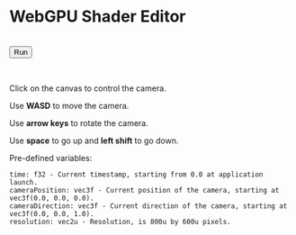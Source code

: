 # WebGPU Shader Editor

<script src="shader_editor.js" defer></script>
<p id="webgpuCheck"></p>
<center>
	<canvas id="webgpuCanvas" width="800" height="600"></canvas>
</center>
<br>
<button id="webgpuRefreshFragmentShader">Run</button>
<p class="highlight" id="webgpuFragmentShader" contenteditable="true"></p>
<p class="highlight" id="webgpuFragmentShaderCompilationMessage"></p>

Click on the canvas to control the camera.

Use **WASD** to move the camera.

Use **arrow keys** to rotate the camera.

Use **space** to go up and **left shift** to go down.

Pre-defined variables:
```
time: f32 - Current timestamp, starting from 0.0 at application launch.
cameraPosition: vec3f - Current position of the camera, starting at vec3f(0.0, 0.0, 0.0).
cameraDirection: vec3f - Current direction of the camera, starting at vec3f(0.0, 0.0, 1.0).
resolution: vec2u - Resolution, is 800u by 600u pixels.
```